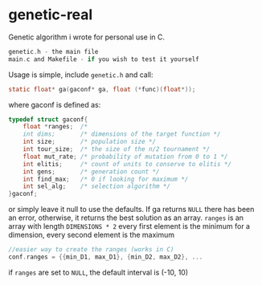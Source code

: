 # genetic-real

Genetic algorithm i wrote for personal use in C.

```c
genetic.h - the main file
main.c and Makefile - if you wish to test it yourself
```

Usage is simple, include `genetic.h` and call:
```c
static float* ga(gaconf* ga, float (*func)(float*));
```
where gaconf is defined as:
```c
typedef struct gaconf{
    float *ranges;  /* 
    int dims;       /* dimensions of the target function */
    int size;       /* population size */
    int tour_size;  /* the size of the n/2 tournament */
    float mut_rate; /* probability of mutation from 0 to 1 */
    int elitis;     /* count of units to conserve to elitis */
    int gens;       /* generation count */
    int find_max;   /* 0 if looking for maximum */
    int sel_alg;    /* selection algorithm */
}gaconf;
```
or simply leave it null to use the defaults.
If ga returns `NULL` there has been an error, otherwise,
it returns the best solution as an array.
`ranges` is an array with length `DIMENSIONS * 2` every first element
is the minimum for a dimension, every second element is the maximum
```c
//easier way to create the ranges (works in C)
conf.ranges = {{min_D1, max_D1}, {min_D2, max_D2}, ...
```
if `ranges` are set to `NULL`, the default interval is (-10, 10)
